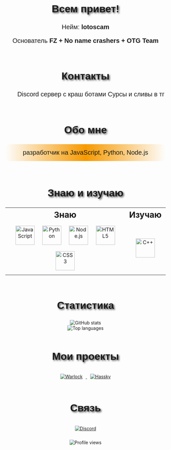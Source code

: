 <h1 align="center">

<br/>

<h2 align="center" style="font-size: 32px; text-shadow: 3px 3px 5px rgba(0, 0, 0, 0.7); font-family: 'Arial', sans-serif;">Всем привет!</h2>

<p align="center" style="font-size: 20px; font-family: 'Arial', sans-serif;">
  Нейм: <strong>lotoscam</strong>
</p>

<p align="center" style="font-size: 20px; font-family: 'Arial', sans-serif;">
  Основатель <strong>FZ + No name crashers + OTG Team</strong>
</p>

<br/>

<h2 align="center" style="font-size: 32px; text-shadow: 3px 3px 5px rgba(0, 0, 0, 0.7); font-family: 'Arial', sans-serif;">Контакты</h2>

<ul align="center" style="font-size: 20px; font-family: 'Arial', sans-serif;">
  Discord сервер с краш ботами
  Сурсы и сливы в тг
</ul>

<br/>

<h2 align="center" style="font-size: 32px; text-shadow: 3px 3px 5px rgba(0, 0, 0, 0.7); font-family: 'Arial', sans-serif;">Обо мне</h2>

<p align="center" style="font-size: 20px; background: linear-gradient(90deg, #1A0CFF00, #F79A00, #1A0CFF00); padding: 15px; border-radius: 15px; font-family: 'Arial', sans-serif;">
  разработчик на JavaScript, Python, Node.js
</p>

<br/>

<h2 align="center" style="font-size: 32px; text-shadow: 3px 3px 5px rgba(0, 0, 0, 0.7); font-family: 'Arial', sans-serif;">Знаю и изучаю</h2>

<div align="center">
  <table>
    <tr>
      <th align="center" style="font-size: 26px;">Знаю</th>
      <th align="center" style="font-size: 26px;">Изучаю</th>
    </tr>
    <tr>
      <td align="center">
        <img src="https://cdn.jsdelivr.net/gh/devicons/devicon/icons/javascript/javascript-original.svg" width="60" height="60" alt="JavaScript" style="margin: 10px; transition: transform 0.3s ease;" onmouseover="this.style.transform='scale(1.2)'" onmouseout="this.style.transform='scale(1)'" />
        <img src="https://cdn.jsdelivr.net/gh/devicons/devicon/icons/python/python-original.svg" width="60" height="60" alt="Python" style="margin: 10px; transition: transform 0.3s ease;" onmouseover="this.style.transform='scale(1.2)'" onmouseout="this.style.transform='scale(1)'" />
        <img src="https://cdn.jsdelivr.net/gh/devicons/devicon/icons/nodejs/nodejs-original-wordmark.svg" width="60" height="60" alt="Node.js" style="margin: 10px; transition: transform 0.3s ease;" onmouseover="this.style.transform='scale(1.2)'" onmouseout="this.style.transform='scale(1)'" />
        <img src="https://cdn.jsdelivr.net/gh/devicons/devicon/icons/html5/html5-original.svg" width="60" height="60" alt="HTML5" style="margin: 10px; transition: transform 0.3s ease;" onmouseover="this.style.transform='scale(1.2)'" onmouseout="this.style.transform='scale(1)'" />
        <img src="https://cdn.jsdelivr.net/gh/devicons/devicon/icons/css3/css3-original.svg" width="60" height="60" alt="CSS3" style="margin: 10px; transition: transform 0.3s ease;" onmouseover="this.style.transform='scale(1.2)'" onmouseout="this.style.transform='scale(1)'" />
      </td>
      <td align="center">
        <img src="https://cdn.jsdelivr.net/gh/devicons/devicon/icons/cplusplus/cplusplus-original.svg" width="60" height="60" alt="C++" style="margin: 10px; transition: transform 0.3s ease;" onmouseover="this.style.transform='scale(1.2)'" onmouseout="this.style.transform='scale(1)'" />
      </td>
    </tr>
  </table>
</div>

<br/>

<h2 align="center" style="font-size: 32px; text-shadow: 3px 3px 5px rgba(0, 0, 0, 0.7); font-family: 'Arial', sans-serif;">Статистика</h2>

<div align="center">
  <img src="https://github-readme-stats.vercel.app/api?username=lotoscam&show_icons=true&theme=radical" alt="GitHub stats" />
  <br/>
  <img src="https://github-readme-stats.vercel.app/api/top-langs/?username=lotoscam&layout=compact&theme=radical" alt="Top languages" />
</div>

<br/>

<h2 align="center" style="font-size: 32px; text-shadow: 3px 3px 5px rgba(0, 0, 0, 0.7); font-family: 'Arial', sans-serif;">Мои проекты</h2>

<div align="center">
  <a href="https://github.com/lotoscam/Warlock">
    <img src="https://img.shields.io/badge/Warlock-FF6F61?style=for-the-badge&logo=github&logoColor=white" alt="Warlock" style="margin: 10px; transition: transform 0.3s ease;" onmouseover="this.style.transform='scale(1.1)'" onmouseout="this.style.transform='scale(1)'" />
  </a>
  <a href="https://github.com/lotoscam/Hassky">
    <img src="https://img.shields.io/badge/Hassky-6B5B95?style=for-the-badge&logo=github&logoColor=white" alt="Hassky" style="margin: 10px; transition: transform 0.3s ease;" onmouseover="this.style.transform='scale(1.1)'" onmouseout="this.style.transform='scale(1)'" />
  </a>
</div>

<br/>

<h2 align="center" style="font-size: 32px; text-shadow: 3px 3px 5px rgba(0, 0, 0, 0.7); font-family: 'Arial', sans-serif;">Связь</h2>

<div align="center">
  <a href="https://discord.com/users/1321229587182522469">
    <img src="https://img.shields.io/badge/Discord-5865F2?style=for-the-badge&logo=discord&logoColor=white" alt="Discord" style="margin: 10px; transition: transform 0.3s ease;" onmouseover="this.style.transform='scale(1.1)'" onmouseout="this.style.transform='scale(1)'" />
  </a>
</div>

<br/>

<div align="center">
  <img src="https://komarev.com/ghpvc/?username=lotoscam&color=blue&style=flat-square" alt="Profile views" />
</div>
